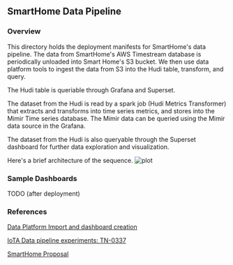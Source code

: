 ## SmartHome Data Pipeline

### Overview
This directory holds the deployment manifests for SmartHome's data pipeline. The data from SmartHome's AWS Timestream database is periodically unloaded into Smart Home's S3 bucket. We then use data platform tools to ingest the data from S3 into the Hudi table, transform, and query. 

The Hudi table is queriable through Grafana and Superset.

The dataset from the Hudi is read by a spark job (Hudi Metrics Transformer) that extracts and transforms into time series metrics, and stores into the Mimir Time series database. The Mimir data can be queried using the Mimir data source in the Grafana.

The dataset from the Hudi is also queryable through the Superset dashboard for further data exploration and visualization.

Here's a brief architecture of the sequence.
![plot](./docs/Smart-Home-Flow.png)

### Sample Dashboards
TODO (after deployment)

### References
[Data Platform Import and dashboard creation](https://developer.woven-city.toyota/docs/default/Component/data-platform/05_import_and_db/)

[IoTA Data pipeline experiments: TN-0337](https://docs.google.com/document/d/1-YSg8QOsP5pkDsG17Xg7NAJtdxjxcRlvDKVN9l3Hfzc/edit#heading=h.5qm13wuvtiz9)

[SmartHome Proposal](https://docs.google.com/document/d/1q1PEthsAZFsvQQImr73po3noYcYT0R1-mnx0vNHaHzM/edit#heading=h.ijhpemmrl606)
